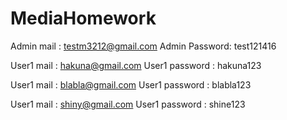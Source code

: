 # MediaHomework

Admin mail : testm3212@gmail.com
Admin Password: test121416


User1 mail : hakuna@gmail.com
User1 password : hakuna123


User1 mail : blabla@gmail.com
User1 password : blabla123


User1 mail : shiny@gmail.com
User1 password : shine123


